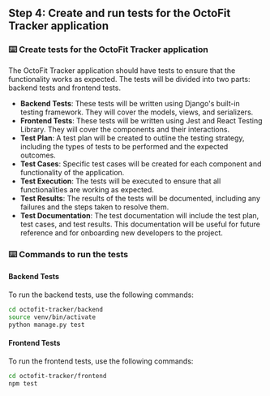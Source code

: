 ## Step 4: Create and run tests for the OctoFit Tracker application

### :keyboard: Create tests for the OctoFit Tracker application
The OctoFit Tracker application should have tests to ensure that the functionality works as expected. The tests will be divided into two parts: backend tests and frontend tests.

- **Backend Tests**: These tests will be written using Django's built-in testing framework. They will cover the models, views, and serializers.
- **Frontend Tests**: These tests will be written using Jest and React Testing Library. They will cover the components and their interactions.
- **Test Plan**: A test plan will be created to outline the testing strategy, including the types of tests to be performed and the expected outcomes.
- **Test Cases**: Specific test cases will be created for each component and functionality of the application.
- **Test Execution**: The tests will be executed to ensure that all functionalities are working as expected.
- **Test Results**: The results of the tests will be documented, including any failures and the steps taken to resolve them.
- **Test Documentation**: The test documentation will include the test plan, test cases, and test results. This documentation will be useful for future reference and for onboarding new developers to the project.

### :keyboard: Commands to run the tests

#### Backend Tests

To run the backend tests, use the following commands:

```bash
cd octofit-tracker/backend
source venv/bin/activate
python manage.py test
```

#### Frontend Tests

To run the frontend tests, use the following commands:

```bash
cd octofit-tracker/frontend
npm test
```
